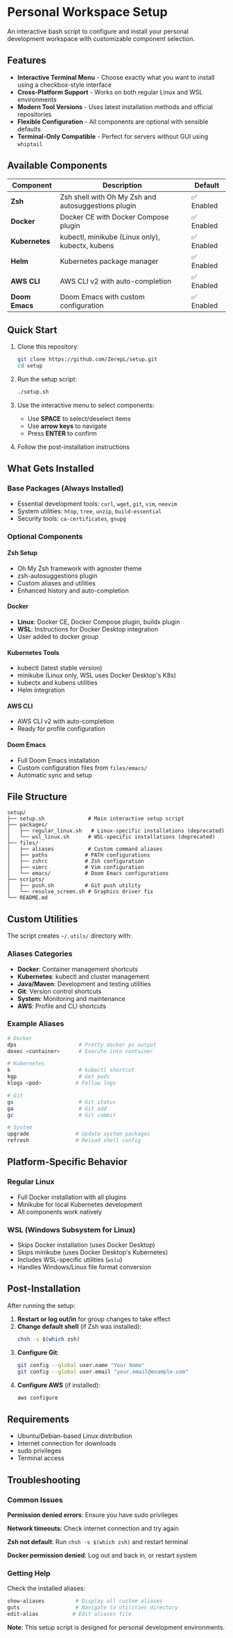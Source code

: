 # Personal Workspace Setup

An interactive bash script to configure and install your personal development workspace with customizable component selection.

## Features

- **Interactive Terminal Menu** - Choose exactly what you want to install using a checkbox-style interface
- **Cross-Platform Support** - Works on both regular Linux and WSL environments
- **Modern Tool Versions** - Uses latest installation methods and official repositories
- **Flexible Configuration** - All components are optional with sensible defaults
- **Terminal-Only Compatible** - Perfect for servers without GUI using `whiptail`

## Available Components

| Component | Description | Default |
|-----------|-------------|---------|
| **Zsh** | Zsh shell with Oh My Zsh and autosuggestions plugin | ✅ Enabled |
| **Docker** | Docker CE with Docker Compose plugin | ✅ Enabled |
| **Kubernetes** | kubectl, minikube (Linux only), kubectx, kubens | ✅ Enabled |
| **Helm** | Kubernetes package manager | ✅ Enabled |
| **AWS CLI** | AWS CLI v2 with auto-completion | ✅ Enabled |
| **Doom Emacs** | Doom Emacs with custom configuration | ✅ Enabled |

## Quick Start

1. Clone this repository:
   ```bash
   git clone https://github.com/ZerepL/setup.git
   cd setup
   ```

2. Run the setup script:
   ```bash
   ./setup.sh
   ```

3. Use the interactive menu to select components:
   - Use **SPACE** to select/deselect items
   - Use **arrow keys** to navigate
   - Press **ENTER** to confirm

4. Follow the post-installation instructions

## What Gets Installed

### Base Packages (Always Installed)
- Essential development tools: `curl`, `wget`, `git`, `vim`, `neovim`
- System utilities: `htop`, `tree`, `unzip`, `build-essential`
- Security tools: `ca-certificates`, `gnupg`

### Optional Components

#### Zsh Setup
- Oh My Zsh framework with agnoster theme
- zsh-autosuggestions plugin
- Custom aliases and utilities
- Enhanced history and auto-completion

#### Docker
- **Linux**: Docker CE, Docker Compose plugin, buildx plugin
- **WSL**: Instructions for Docker Desktop integration
- User added to docker group

#### Kubernetes Tools
- kubectl (latest stable version)
- minikube (Linux only, WSL uses Docker Desktop's K8s)
- kubectx and kubens utilities
- Helm integration

#### AWS CLI
- AWS CLI v2 with auto-completion
- Ready for profile configuration

#### Doom Emacs
- Full Doom Emacs installation
- Custom configuration files from `files/emacs/`
- Automatic sync and setup

## File Structure

```
setup/
├── setup.sh              # Main interactive setup script
├── packages/
│   ├── regular_linux.sh   # Linux-specific installations (deprecated)
│   └── wsl_linux.sh      # WSL-specific installations (deprecated)
├── files/
│   ├── aliases           # Custom command aliases
│   ├── paths            # PATH configurations
│   ├── zshrc            # Zsh configuration
│   ├── vimrc            # Vim configuration
│   └── emacs/           # Doom Emacs configurations
├── scripts/
│   ├── push.sh          # Git push utility
│   └── resolve_screen.sh # Graphics driver fix
└── README.md
```

## Custom Utilities

The script creates `~/.utils/` directory with:

### Aliases Categories
- **Docker**: Container management shortcuts
- **Kubernetes**: kubectl and cluster management
- **Java/Maven**: Development and testing utilities
- **Git**: Version control shortcuts
- **System**: Monitoring and maintenance
- **AWS**: Profile and CLI shortcuts

### Example Aliases
```bash
# Docker
dps                    # Pretty docker ps output
dexec <container>      # Execute into container

# Kubernetes  
k                      # kubectl shortcut
kgp                    # Get pods
klogs <pod>           # Follow logs

# Git
gs                     # Git status
ga                     # Git add
gc                     # Git commit

# System
upgrade               # Update system packages
refresh               # Reload shell config
```

## Platform-Specific Behavior

### Regular Linux
- Full Docker installation with all plugins
- Minikube for local Kubernetes development
- All components work natively

### WSL (Windows Subsystem for Linux)
- Skips Docker installation (uses Docker Desktop)
- Skips minikube (uses Docker Desktop's Kubernetes)
- Includes WSL-specific utilities (`wslu`)
- Handles Windows/Linux file format conversion

## Post-Installation

After running the setup:

1. **Restart or log out/in** for group changes to take effect
2. **Change default shell** (if Zsh was installed):
   ```bash
   chsh -s $(which zsh)
   ```
3. **Configure Git**:
   ```bash
   git config --global user.name "Your Name"
   git config --global user.email "your.email@example.com"
   ```
4. **Configure AWS** (if installed):
   ```bash
   aws configure
   ```

## Requirements

- Ubuntu/Debian-based Linux distribution
- Internet connection for downloads
- sudo privileges
- Terminal access

## Troubleshooting

### Common Issues

**Permission denied errors**: Ensure you have sudo privileges

**Network timeouts**: Check internet connection and try again

**Zsh not default**: Run `chsh -s $(which zsh)` and restart terminal

**Docker permission denied**: Log out and back in, or restart system

### Getting Help

Check the installed aliases:
```bash
show-aliases          # Display all custom aliases
guts                  # Navigate to utilities directory
edit-alias           # Edit aliases file
```

**Note**: This setup script is designed for personal development environments. 
